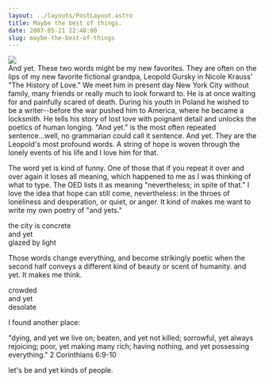 ```yaml
---
layout: ../layouts/PostLayout.astro
title: Maybe the best of things.
date: 2007-05-21 22:48:00
slug: maybe-the-best-of-things
---
```


[![](http://1.bp.blogspot.com/_uemGSKgAPTU/RlIru6gxLDI/AAAAAAAAABk/l6c48XRJ-xI/s200/040_40.JPG)](http://1.bp.blogspot.com/_uemGSKgAPTU/RlIru6gxLDI/AAAAAAAAABk/l6c48XRJ-xI/s1600-h/040_40.JPG)  
And yet. These two words might be my new favorites. They are often on the lips of my new favorite fictional grandpa, Leopold Gursky in Nicole Krauss' "The History of Love." We meet him in present day New York City without family, many friends or really much to look forward to. He is at once waiting for and painfully scared of death. During his youth in Poland he wished to be a writer--before the war pushed him to America, where he became a locksmith. He tells his story of lost love with poignant detail and unlocks the poetics of human longing. "And yet." is the most often repeated sentence...well, no grammarian could call it sentence. And yet. They are the Leopold's most profound words. A string of hope is woven through the lonely events of his life and I love him for that.  
  
The word yet is kind of funny. One of those that if you repeat it over and over again it loses all meaning, which happened to me as I was thinking of what to type. The OED lists it as meaning "nevertheless; in spite of that." I love the idea that hope can still come, nevertheless: in the throes of loneliness and desperation, or quiet, or anger. It kind of makes me want to write my own poetry of "and yets."  
  
the city is concrete  
and yet  
glazed by light  
  
Those words change everything, and become strikingly poetic when the second half conveys a different kind of beauty or scent of humanity. and yet. It makes me think.  
  
crowded  
and yet  
desolate  
  
  
I found another place:  
  
"dying, and yet we live on; beaten, and yet not killed; sorrowful, yet always rejoicing; poor, yet making many rich; having nothing, and yet possessing everything." 2 Corinthians 6:9-10  
  
let's be and yet kinds of people.